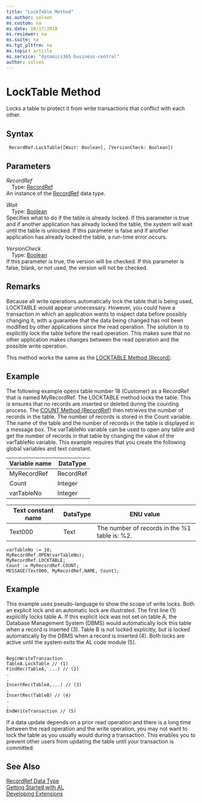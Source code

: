 ```yaml
---
title: "LockTable Method"
ms.author: solsen
ms.custom: na
ms.date: 10/17/2018
ms.reviewer: na
ms.suite: na
ms.tgt_pltfrm: na
ms.topic: article
ms.service: "dynamics365-business-central"
author: solsen
---
```

[//]: # (START>DO_NOT_EDIT)
[//]: # (IMPORTANT:Do not edit any of the content between here and the END>DO_NOT_EDIT.)
[//]: # (Any modifications should be made in the .xml files in the ModernDev repo.)
# LockTable Method
Locks a table to protect it from write transactions that conflict with each other.

## Syntax
```
 RecordRef.LockTable([Wait: Boolean], [VersionCheck: Boolean])
```
## Parameters
*RecordRef*  
&emsp;Type: [RecordRef](recordref-data-type.md)  
An instance of the [RecordRef](recordref-data-type.md) data type.  

*Wait*  
&emsp;Type: [Boolean](../boolean/boolean-data-type.md)  
Specifies what to do if the table is already locked. If this parameter is true and if another application has already locked the table, the system will wait until the table is unlocked. If this parameter is false and if another application has already locked the table, a run-time error occurs.
          
*VersionCheck*  
&emsp;Type: [Boolean](../boolean/boolean-data-type.md)  
If this parameter is true, the version will be checked. If this parameter is false, blank, or not used, the version will not be checked.  



[//]: # (IMPORTANT: END>DO_NOT_EDIT)

## Remarks  
 Because all write operations automatically lock the table that is being used, LOCKTABLE would appear unnecessary. However, you could have a transaction in which an application wants to inspect data before possibly changing it, with a guarantee that the data being changed has not been modified by other applications since the read operation. The solution is to explicitly lock the table before the read operation. This makes sure that no other application makes changes between the read operation and the possible write operation.  
  
 This method works the same as the [LOCKTABLE Method \(Record\)](../../methods/devenv-locktable-method-record.md).  
  
## Example  
 The following example opens table number 18 \(Customer\) as a RecordRef that is named MyRecordRef. The LOCKTABLE method locks the table. This is ensures that no records are inserted or deleted during the counting process. The [COUNT Method \(RecordRef\)](../../methods/devenv-count-method-recordref.md) then retrieves the number of records in the table. The number of records is stored in the Count variable. The name of the table and the number of records in the table is displayed in a message box. The varTableNo variable can be used to open any table and get the number of records in that table by changing the value of the varTableNo variable. This example requires that you create the following global variables and text constant.  
  
|Variable name|DataType|  
|-------------------|--------------|  
|MyRecordRef|RecordRef|  
|Count|Integer|  
|varTableNo|Integer|  
  
|Text constant name|DataType|ENU value|  
|------------------------|--------------|---------------|  
|Text000|Text|The number of records in the %1 table is: %2.|  
  
```  
varTableNo := 18;  
MyRecordRef.OPEN(varTableNo);  
MyRecordRef.LOCKTABLE;  
Count := MyRecordRef.COUNT;  
MESSAGE(Text000, MyRecordRef.NAME, Count);  
```  
  
## Example  
 This example uses pseudo-language to show the scope of write locks. Both an explicit lock and an automatic lock are illustrated. The first line \(1\) explicitly locks table A. If this explicit lock was not set on table A, the Database Management System \(DBMS\) would automatically lock this table when a record is inserted \(3\). Table B is not locked explicitly, but is locked automatically by the DBMS when a record is inserted \(4\). Both locks are active until the system exits the AL code module \(5\).  
  
```  
  
BeginWriteTransaction   
TableA.LockTable // (1)  
FindRec(TableA, ...) // (2)  
.  
.  
InsertRec(TableA,...) // (3)  
.  
InsertRec(TableB) // (4)  
.  
.  
EndWriteTransaction // (5)  
```  
  
 If a data update depends on a prior read operation and there is a long time between the read operation and the write operation, you may not want to lock the table as you usually would during a transaction. This enables you to prevent other users from updating the table until your transaction is committed.  
  

## See Also
[RecordRef Data Type](recordref-data-type.md)  
[Getting Started with AL](../../devenv-get-started.md)  
[Developing Extensions](../../devenv-dev-overview.md)
